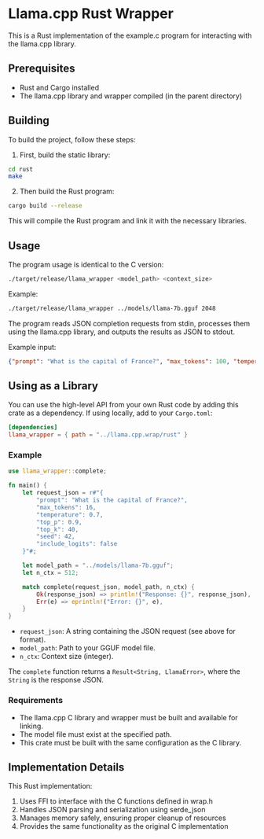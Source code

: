 # Llama.cpp Rust Wrapper

This is a Rust implementation of the example.c program for interacting with the llama.cpp library.

## Prerequisites

- Rust and Cargo installed
- The llama.cpp library and wrapper compiled (in the parent directory)

## Building

To build the project, follow these steps:

1. First, build the static library:

```bash
cd rust
make
```

2. Then build the Rust program:

```bash
cargo build --release
```

This will compile the Rust program and link it with the necessary libraries.

## Usage

The program usage is identical to the C version:

```bash
./target/release/llama_wrapper <model_path> <context_size>
```

Example:

```bash
./target/release/llama_wrapper ../models/llama-7b.gguf 2048
```

The program reads JSON completion requests from stdin, processes them using the llama.cpp library, and outputs the results as JSON to stdout.

Example input:

```json
{"prompt": "What is the capital of France?", "max_tokens": 100, "temperature": 0.7, "top_p": 0.9, "top_k": 40, "seed": 42, "include_logits": false}
```

## Using as a Library

You can use the high-level API from your own Rust code by adding this crate as a dependency. If using locally, add to your `Cargo.toml`:

```toml
[dependencies]
llama_wrapper = { path = "../llama.cpp.wrap/rust" }
```

### Example

```rust
use llama_wrapper::complete;

fn main() {
    let request_json = r#"{
        "prompt": "What is the capital of France?",
        "max_tokens": 16,
        "temperature": 0.7,
        "top_p": 0.9,
        "top_k": 40,
        "seed": 42,
        "include_logits": false
    }"#;

    let model_path = "../models/llama-7b.gguf";
    let n_ctx = 512;

    match complete(request_json, model_path, n_ctx) {
        Ok(response_json) => println!("Response: {}", response_json),
        Err(e) => eprintln!("Error: {}", e),
    }
}
```

- `request_json`: A string containing the JSON request (see above for format).
- `model_path`: Path to your GGUF model file.
- `n_ctx`: Context size (integer).

The `complete` function returns a `Result<String, LlamaError>`, where the `String` is the response JSON.

### Requirements

- The llama.cpp C library and wrapper must be built and available for linking.
- The model file must exist at the specified path.
- This crate must be built with the same configuration as the C library.


## Implementation Details

This Rust implementation:

1. Uses FFI to interface with the C functions defined in wrap.h
2. Handles JSON parsing and serialization using serde_json
3. Manages memory safely, ensuring proper cleanup of resources
4. Provides the same functionality as the original C implementation

